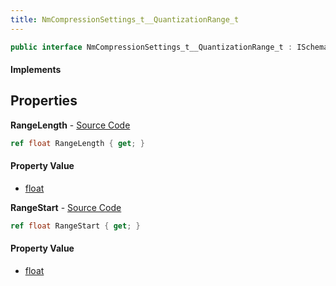 ```yaml
---
title: NmCompressionSettings_t__QuantizationRange_t
---
```


```csharp
public interface NmCompressionSettings_t__QuantizationRange_t : ISchemaClass<NmCompressionSettings_t__QuantizationRange_t>, ISchemaField, ISchemaClass, INativeHandle
```

#### Implements

## Properties

**RangeLength** - [Source Code](https://github.com/swiftly-solution/swiftlys2/blob/main/managed/src/SwiftlyS2.Generated/Schemas/Interfaces/NmCompressionSettings_t__QuantizationRange_t.cs#L18)

```csharp
ref float RangeLength { get; }
```

#### Property Value

- [float](https://learn.microsoft.com/dotnet/api/system.single)

**RangeStart** - [Source Code](https://github.com/swiftly-solution/swiftlys2/blob/main/managed/src/SwiftlyS2.Generated/Schemas/Interfaces/NmCompressionSettings_t__QuantizationRange_t.cs#L16)

```csharp
ref float RangeStart { get; }
```

#### Property Value

- [float](https://learn.microsoft.com/dotnet/api/system.single)

